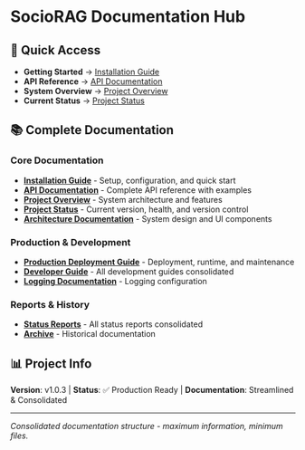 # SocioRAG Documentation Hub

## 🚀 Quick Access

- **Getting Started** → [Installation Guide](./installation_guide.md)
- **API Reference** → [API Documentation](./api_documentation.md)  
- **System Overview** → [Project Overview](./project_overview.md)
- **Current Status** → [Project Status](./project_status.md)

## 📚 Complete Documentation

### Core Documentation

- [**Installation Guide**](./installation_guide.md) - Setup, configuration, and quick start
- [**API Documentation**](./api_documentation.md) - Complete API reference with examples
- [**Project Overview**](./project_overview.md) - System architecture and features
- [**Project Status**](./project_status.md) - Current version, health, and version control
- [**Architecture Documentation**](./architecture_documentation.md) - System design and UI components

### Production & Development  

- [**Production Deployment Guide**](./production_deployment_guide.md) - Deployment, runtime, and maintenance
- [**Developer Guide**](./guides/developer_guide.md) - All development guides consolidated
- [**Logging Documentation**](./logging_system_documentation.md) - Logging configuration

### Reports & History

- [**Status Reports**](./status_reports_consolidated.md) - All status reports consolidated
- [**Archive**](./archive/) - Historical documentation

## 📊 Project Info

**Version**: v1.0.3 | **Status**: ✅ Production Ready | **Documentation**: Streamlined & Consolidated

---
*Consolidated documentation structure - maximum information, minimum files.*
